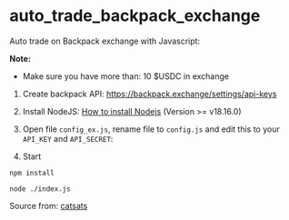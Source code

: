 # auto_trade_backpack_exchange


Auto trade on Backpack exchange with Javascript:


**Note:**
- Make sure you have more than: 10 $USDC in exchange

1. Create backpack API: https://backpack.exchange/settings/api-keys


2. Install NodeJS: [How to install Nodejs](https://www.geeksforgeeks.org/installation-of-node-js-on-windows) (Version >= v18.16.0) 

3. Open file ```config_ex.js```, rename file to  ```config.js``` and edit this to your ```API_KEY``` and ```API_SECRET```:


6. Start
```
npm install
```
```
node ./index.js
```


Source from: [catsats](https://github.com/catsats)
